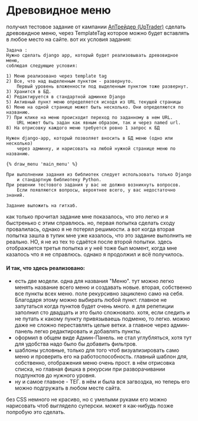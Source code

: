 # Древовидное меню

получил тестовое задание от кампании [АпТрейдер (UpTrader)](https://vyborg.hh.ru/employer/2365329?hhtmFrom=vacancy)
сделать древовидное меню, через TemplateTag которое можно будет вставлять в любое место на сайте. 
вот их условия задания:

    Задача :
    Нужно сделать django app, который будет реализовывать древовидное меню, 
    соблюдая следующие условия:
    
    1) Меню реализовано через template tag
    2) Все, что над выделенным пунктом - развернуто. 
        Первый уровень вложенности под выделенным пунктом тоже развернут.
    3) Хранится в БД.
    4) Редактируется в стандартной админке Django
    5) Активный пункт меню определяется исходя из URL текущей страницы
    6) Меню на одной странице может быть несколько. Они определяются по названию.
    7) При клике на меню происходит переход по заданному в нем URL. 
        URL может быть задан как явным образом, так и через named url.
    8) На отрисовку каждого меню требуется ровно 1 запрос к БД

    Нужен django-app, который позволяет вносить в БД меню (одно или несколько) 
        через админку, и нарисовать на любой нужной странице меню по названию.

    {% draw_menu 'main_menu' %}

    При выполнении задания из библиотек следует использовать только Django 
        и стандартную библиотеку Python.
    При решении тестового задания у вас не должно возникнуть вопросов. 
        Если появляются вопросы, вероятнее всего, у вас недостаточно знаний.

    Задание выложить на гитхаб.

как только прочитал задание мне показалось, что это легко и я быстренько с этим справлюсь. но, первая попытка сделать 
сходу провалилась, однако я не потерял решимости. а вот когда вторая попытка зашла в тупик мне уже казалось, что это 
задание выполнить не реально. НО, я не из тех то сдаётся после второй попытки. здесь отображается третья попытка и у 
неё тоже был момент, когда мне казалось что я не справлюсь. однако я продолжил и всё получилось.

#### И так, что здесь реализовано:
- есть две модели. одна для названия "Меню". тут можно легко менять название всего меню и создавать новые. вторая, 
собственно все пункты всех меню. поле рекурсивно зациклено само на себя. Благодаря этому можно выбирать любой пункт. 
главное не запутаться когда пунктов будет очень много. я для репетиции заполнил сто двадцать и это было сложновато. 
хотя, если следить и не путать к какому пункту привязываешь подменю, то легко. можно даже не сложно переставлять целые 
ветки. а главное через админ-панель легко редактировать и добавлять пункты.
- оформил в общем виде Админ-Панель. не стал углубляться, хотя тут для удобства надо было бы добавить фильтров.
- шаблоны условные, только для того чтоб визуализировать само меню и проверить его на работоспособность. главный шаблон 
для, собственно, отображения меню очень прост. в нём отрисовка списка, но главная фишка в рекурсии при разворачивании 
подпунктов до нужного уровня.
- ну и самое главное - ТЕГ. в нём и была вся загвоздка, но теперь его можно подгружать в любом месте сайта. 
 
без CSS немного не красиво, но с умелыми руками его можно нарисовать чтоб выглядело суперски. может я как-нибудь позже
попробую это сделать.